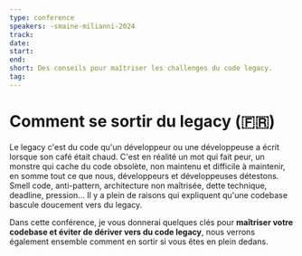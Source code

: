 ```yaml
---
type: conference
speakers: -smaine-milianni-2024 
track: 
date: 
start: 
end: 
short: Des conseils pour maîtriser les challenges du code legacy. 
tag: 
---
```


# Comment se sortir du legacy (🇫🇷) 

Le legacy c'est du code qu'un développeur ou une développeuse a écrit lorsque son café était chaud. C'est en réalité un mot qui fait peur, un monstre qui cache du code obsolète, non maintenu et difficile à maintenir, en somme tout ce que nous, développeurs et développeuses détestons. Smell code, anti-pattern, architecture non maîtrisée, dette technique, deadline, pression... Il y a plein de raisons qui expliquent qu'une codebase bascule doucement vers du legacy.

Dans cette conférence, je vous donnerai quelques clés pour **maîtriser votre codebase et éviter de dériver vers du code legacy**, nous verrons également ensemble comment en sortir si vous êtes en plein dedans.